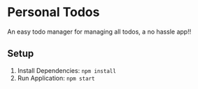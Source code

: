 # Personal Todos

An easy todo manager for managing all todos, a no hassle app!!

## Setup

1. Install Dependencies: `npm install`
2. Run Application: `npm start`
